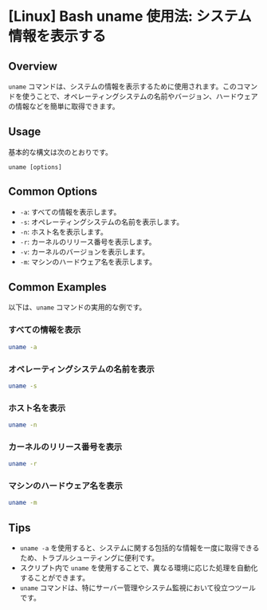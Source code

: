 # [Linux] Bash uname 使用法: システム情報を表示する

## Overview
`uname` コマンドは、システムの情報を表示するために使用されます。このコマンドを使うことで、オペレーティングシステムの名前やバージョン、ハードウェアの情報などを簡単に取得できます。

## Usage
基本的な構文は次のとおりです。

```
uname [options]
```

## Common Options
- `-a`: すべての情報を表示します。
- `-s`: オペレーティングシステムの名前を表示します。
- `-n`: ホスト名を表示します。
- `-r`: カーネルのリリース番号を表示します。
- `-v`: カーネルのバージョンを表示します。
- `-m`: マシンのハードウェア名を表示します。

## Common Examples
以下は、`uname` コマンドの実用的な例です。

### すべての情報を表示
```bash
uname -a
```

### オペレーティングシステムの名前を表示
```bash
uname -s
```

### ホスト名を表示
```bash
uname -n
```

### カーネルのリリース番号を表示
```bash
uname -r
```

### マシンのハードウェア名を表示
```bash
uname -m
```

## Tips
- `uname -a` を使用すると、システムに関する包括的な情報を一度に取得できるため、トラブルシューティングに便利です。
- スクリプト内で `uname` を使用することで、異なる環境に応じた処理を自動化することができます。
- `uname` コマンドは、特にサーバー管理やシステム監視において役立つツールです。